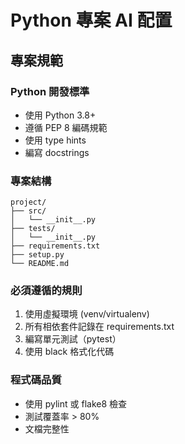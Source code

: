 # Python 專案 AI 配置

## 專案規範

### Python 開發標準
- 使用 Python 3.8+
- 遵循 PEP 8 編碼規範
- 使用 type hints
- 編寫 docstrings

### 專案結構
```
project/
├── src/
│   └── __init__.py
├── tests/
│   └── __init__.py
├── requirements.txt
├── setup.py
└── README.md
```

### 必須遵循的規則
1. 使用虛擬環境 (venv/virtualenv)
2. 所有相依套件記錄在 requirements.txt
3. 編寫單元測試（pytest）
4. 使用 black 格式化代碼

### 程式碼品質
- 使用 pylint 或 flake8 檢查
- 測試覆蓋率 > 80%
- 文檔完整性